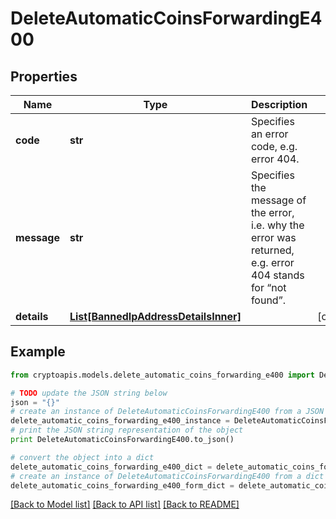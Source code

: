# DeleteAutomaticCoinsForwardingE400


## Properties
Name | Type | Description | Notes
------------ | ------------- | ------------- | -------------
**code** | **str** | Specifies an error code, e.g. error 404. | 
**message** | **str** | Specifies the message of the error, i.e. why the error was returned, e.g. error 404 stands for “not found”. | 
**details** | [**List[BannedIpAddressDetailsInner]**](BannedIpAddressDetailsInner.md) |  | [optional] 

## Example

```python
from cryptoapis.models.delete_automatic_coins_forwarding_e400 import DeleteAutomaticCoinsForwardingE400

# TODO update the JSON string below
json = "{}"
# create an instance of DeleteAutomaticCoinsForwardingE400 from a JSON string
delete_automatic_coins_forwarding_e400_instance = DeleteAutomaticCoinsForwardingE400.from_json(json)
# print the JSON string representation of the object
print DeleteAutomaticCoinsForwardingE400.to_json()

# convert the object into a dict
delete_automatic_coins_forwarding_e400_dict = delete_automatic_coins_forwarding_e400_instance.to_dict()
# create an instance of DeleteAutomaticCoinsForwardingE400 from a dict
delete_automatic_coins_forwarding_e400_form_dict = delete_automatic_coins_forwarding_e400.from_dict(delete_automatic_coins_forwarding_e400_dict)
```
[[Back to Model list]](../README.md#documentation-for-models) [[Back to API list]](../README.md#documentation-for-api-endpoints) [[Back to README]](../README.md)


